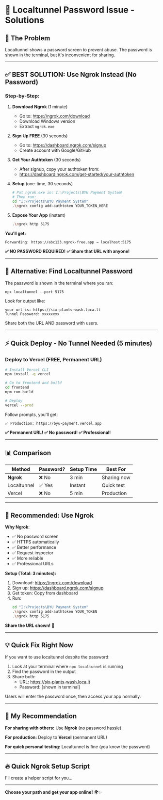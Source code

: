 # 🔑 Localtunnel Password Issue - Solutions

## 🎯 The Problem

Localtunnel shows a password screen to prevent abuse. The password is shown in the terminal, but it's inconvenient for sharing.

---

## ✅ **BEST SOLUTION: Use Ngrok Instead (No Password)**

### Step-by-Step:

1. **Download Ngrok** (1 minute)
   - Go to: https://ngrok.com/download
   - Download Windows version
   - Extract `ngrok.exe`

2. **Sign Up FREE** (30 seconds)
   - Go to: https://dashboard.ngrok.com/signup
   - Create account with Google/GitHub

3. **Get Your Authtoken** (30 seconds)
   - After signup, copy your authtoken from:
   - https://dashboard.ngrok.com/get-started/your-authtoken

4. **Setup** (one-time, 30 seconds)
   ```bash
   # Put ngrok.exe in: I:\Projects\BYU Payment System\
   # Then run:
   cd "I:\Projects\BYU Payment System"
   .\ngrok config add-authtoken YOUR_TOKEN_HERE
   ```

5. **Expose Your App** (instant)
   ```bash
   .\ngrok http 5175
   ```

**You'll get:**
```
Forwarding: https://abc123.ngrok-free.app → localhost:5175
```

**✅ NO PASSWORD REQUIRED!**
**✅ Share that URL with anyone!**

---

## 🔧 Alternative: Find Localtunnel Password

The password is shown in the terminal where you ran:
```
npx localtunnel --port 5175
```

Look for output like:
```
your url is: https://six-plants-wash.loca.lt
Tunnel Password: xxxxxxxx
```

Share both the URL AND password with users.

---

## ⚡ Quick Deploy - No Tunnel Needed (5 minutes)

### Deploy to Vercel (FREE, Permanent URL)

```bash
# Install Vercel CLI
npm install -g vercel

# Go to frontend and build
cd frontend
npm run build

# Deploy
vercel --prod
```

Follow prompts, you'll get:
```
✅ Production: https://byu-payment.vercel.app
```

**✅ Permanent URL!**
**✅ No password!**
**✅ Professional!**

---

## 📊 Comparison

| Method | Password? | Setup Time | Best For |
|--------|-----------|------------|----------|
| **Ngrok** | ❌ No | 3 min | Sharing now |
| Localtunnel | ✅ Yes | Instant | Quick test |
| Vercel | ❌ No | 5 min | Production |

---

## 🚀 Recommended: Use Ngrok

**Why Ngrok:**
- ✅ No password screen
- ✅ HTTPS automatically
- ✅ Better performance
- ✅ Request inspector
- ✅ More reliable
- ✅ Professional URLs

**Setup (Total: 3 minutes):**

1. Download: https://ngrok.com/download
2. Sign up: https://dashboard.ngrok.com/signup
3. Get token: Copy from dashboard
4. Run:
   ```bash
   cd "I:\Projects\BYU Payment System"
   .\ngrok config add-authtoken YOUR_TOKEN
   .\ngrok http 5175
   ```

**Share the URL shown!** 🎉

---

## 💡 Quick Fix Right Now

If you want to use localtunnel despite the password:

1. Look at your terminal where `npx localtunnel` is running
2. Find the password in the output
3. Share both:
   - URL: https://six-plants-wash.loca.lt
   - Password: [shown in terminal]

Users will enter the password once, then access your app normally.

---

## 🎯 My Recommendation

**For sharing with others:** Use **Ngrok** (no password hassle)

**For production:** Deploy to **Vercel** (permanent URL)

**For quick personal testing:** Localtunnel is fine (you know the password)

---

## 🔥 Quick Ngrok Setup Script

I'll create a helper script for you...

---

**Choose your path and get your app online!** 🌍✨





